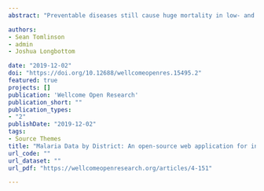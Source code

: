 ```yaml
---
abstract: "Preventable diseases still cause huge mortality in low- and middle-income countries. Research in spatial epidemiology and earth observation is helping academics to understand and prioritise how mortality could be reduced and generates spatial data that are used at a global and national level, to inform disease control policy. These data could also inform operational decision making at a more local level, for example to help officials target efforts at a local/regional level. To be usable for local decision-making, data needs to be presented in a way that is relevant to and understandable by local decision makers. We demonstrate an approach and prototype web application to make spatial outputs from disease modelling more useful for local decision making. Key to our approach is: (1) we focus on a handful of important data layers to maintain simplicity; (2) data are summarised at scales relevant to decision making (administrative units); (3) the application has the ability to rank and compare administrative units; (4) open-source code that can be modified and re-used by others, to target specific user-needs. Our prototype application allows visualisation of a handful of key layers from the Malaria Atlas Project. Data can be summarised by administrative unit for any malaria endemic African country, ranked and compared."

authors:
- Sean Tomlinson
- admin
- Joshua Longbottom

date: "2019-12-02"
doi: "https://doi.org/10.12688/wellcomeopenres.15495.2"
featured: true
projects: []
publication: 'Wellcome Open Research'
publication_short: ""
publication_types:
- "2"
publishDate: "2019-12-02"
tags:
- Source Themes
title: "Malaria Data by District: An open-source web application for increasing access to malaria information"
url_code: ""
url_dataset: ""
url_pdf: "https://wellcomeopenresearch.org/articles/4-151"

---
```

